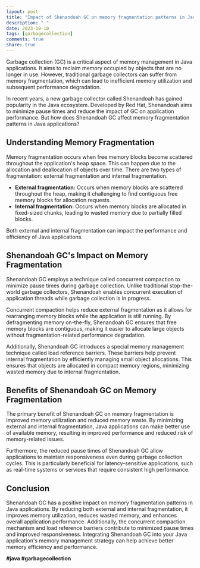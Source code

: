 ```yaml
---
layout: post
title: "Impact of Shenandoah GC on memory fragmentation patterns in Java applications"
description: " "
date: 2023-10-10
tags: [garbagecollection]
comments: true
share: true
---
```


Garbage collection (GC) is a critical aspect of memory management in Java applications. It aims to reclaim memory occupied by objects that are no longer in use. However, traditional garbage collectors can suffer from memory fragmentation, which can lead to inefficient memory utilization and subsequent performance degradation.

In recent years, a new garbage collector called Shenandoah has gained popularity in the Java ecosystem. Developed by Red Hat, Shenandoah aims to minimize pause times and reduce the impact of GC on application performance. But how does Shenandoah GC affect memory fragmentation patterns in Java applications?

## Understanding Memory Fragmentation

Memory fragmentation occurs when free memory blocks become scattered throughout the application's heap space. This can happen due to the allocation and deallocation of objects over time. There are two types of fragmentation: external fragmentation and internal fragmentation.

- **External fragmentation:** Occurs when memory blocks are scattered throughout the heap, making it challenging to find contiguous free memory blocks for allocation requests.
- **Internal fragmentation:** Occurs when memory blocks are allocated in fixed-sized chunks, leading to wasted memory due to partially filled blocks.

Both external and internal fragmentation can impact the performance and efficiency of Java applications.

## Shenandoah GC's Impact on Memory Fragmentation

Shenandoah GC employs a technique called concurrent compaction to minimize pause times during garbage collection. Unlike traditional stop-the-world garbage collectors, Shenandoah enables concurrent execution of application threads while garbage collection is in progress.

Concurrent compaction helps reduce external fragmentation as it allows for rearranging memory blocks while the application is still running. By defragmenting memory on-the-fly, Shenandoah GC ensures that free memory blocks are contiguous, making it easier to allocate large objects without fragmentation-related performance degradation.

Additionally, Shenandoah GC introduces a special memory management technique called load reference barriers. These barriers help prevent internal fragmentation by efficiently managing small object allocations. This ensures that objects are allocated in compact memory regions, minimizing wasted memory due to internal fragmentation.

## Benefits of Shenandoah GC on Memory Fragmentation

The primary benefit of Shenandoah GC on memory fragmentation is improved memory utilization and reduced memory waste. By minimizing external and internal fragmentation, Java applications can make better use of available memory, resulting in improved performance and reduced risk of memory-related issues.

Furthermore, the reduced pause times of Shenandoah GC allow applications to maintain responsiveness even during garbage collection cycles. This is particularly beneficial for latency-sensitive applications, such as real-time systems or services that require consistent high performance.

## Conclusion

Shenandoah GC has a positive impact on memory fragmentation patterns in Java applications. By reducing both external and internal fragmentation, it improves memory utilization, reduces wasted memory, and enhances overall application performance. Additionally, the concurrent compaction mechanism and load reference barriers contribute to minimized pause times and improved responsiveness. Integrating Shenandoah GC into your Java application's memory management strategy can help achieve better memory efficiency and performance.

**#java #garbagecollection**